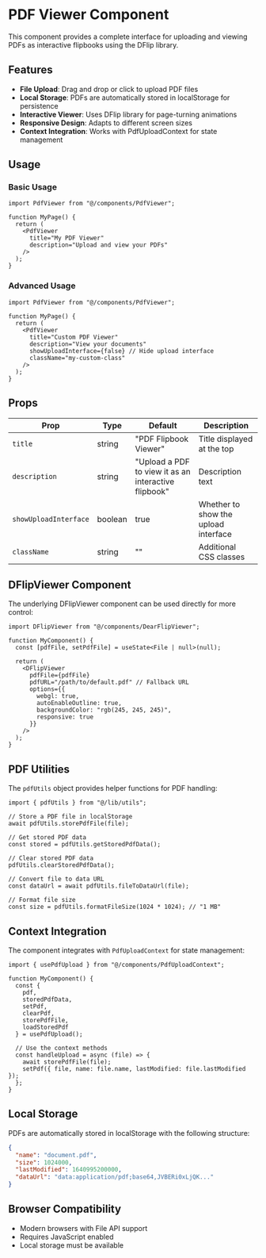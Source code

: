 # PDF Viewer Component

This component provides a complete interface for uploading and viewing PDFs as interactive flipbooks using the DFlip library.

## Features

- **File Upload**: Drag and drop or click to upload PDF files
- **Local Storage**: PDFs are automatically stored in localStorage for persistence
- **Interactive Viewer**: Uses DFlip library for page-turning animations
- **Responsive Design**: Adapts to different screen sizes
- **Context Integration**: Works with PdfUploadContext for state management

## Usage

### Basic Usage

```tsx
import PdfViewer from "@/components/PdfViewer";

function MyPage() {
  return (
    <PdfViewer 
      title="My PDF Viewer"
      description="Upload and view your PDFs"
    />
  );
}
```

### Advanced Usage

```tsx
import PdfViewer from "@/components/PdfViewer";

function MyPage() {
  return (
    <PdfViewer 
      title="Custom PDF Viewer"
      description="View your documents"
      showUploadInterface={false} // Hide upload interface
      className="my-custom-class"
    />
  );
}
```

## Props

| Prop | Type | Default | Description |
|------|------|---------|-------------|
| `title` | string | "PDF Flipbook Viewer" | Title displayed at the top |
| `description` | string | "Upload a PDF to view it as an interactive flipbook" | Description text |
| `showUploadInterface` | boolean | true | Whether to show the upload interface |
| `className` | string | "" | Additional CSS classes |

## DFlipViewer Component

The underlying DFlipViewer component can be used directly for more control:

```tsx
import DFlipViewer from "@/components/DearFlipViewer";

function MyComponent() {
  const [pdfFile, setPdfFile] = useState<File | null>(null);

  return (
    <DFlipViewer
      pdfFile={pdfFile}
      pdfURL="/path/to/default.pdf" // Fallback URL
      options={{
        webgl: true,
        autoEnableOutline: true,
        backgroundColor: "rgb(245, 245, 245)",
        responsive: true
      }}
    />
  );
}
```

## PDF Utilities

The `pdfUtils` object provides helper functions for PDF handling:

```tsx
import { pdfUtils } from "@/lib/utils";

// Store a PDF file in localStorage
await pdfUtils.storePdfFile(file);

// Get stored PDF data
const stored = pdfUtils.getStoredPdfData();

// Clear stored PDF data
pdfUtils.clearStoredPdfData();

// Convert file to data URL
const dataUrl = await pdfUtils.fileToDataUrl(file);

// Format file size
const size = pdfUtils.formatFileSize(1024 * 1024); // "1 MB"
```

## Context Integration

The component integrates with `PdfUploadContext` for state management:

```tsx
import { usePdfUpload } from "@/components/PdfUploadContext";

function MyComponent() {
  const { 
    pdf, 
    storedPdfData, 
    setPdf, 
    clearPdf, 
    storePdfFile, 
    loadStoredPdf 
  } = usePdfUpload();

  // Use the context methods
  const handleUpload = async (file) => {
    await storePdfFile(file);
    setPdf({ file, name: file.name, lastModified: file.lastModified });
  };
}
```

## Local Storage

PDFs are automatically stored in localStorage with the following structure:

```json
{
  "name": "document.pdf",
  "size": 1024000,
  "lastModified": 1640995200000,
  "dataUrl": "data:application/pdf;base64,JVBERi0xLjQK..."
}
```

## Browser Compatibility

- Modern browsers with File API support
- Requires JavaScript enabled
- Local storage must be available 